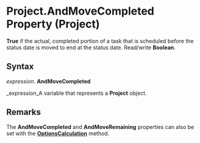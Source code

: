 
# Project.AndMoveCompleted Property (Project)

 **True** if the actual, completed portion of a task that is scheduled before the status date is moved to end at the status date. Read/write **Boolean**.


## Syntax

 _expression_. **AndMoveCompleted**

 _expression_A variable that represents a  **Project** object.


## Remarks

The  **AndMoveCompleted** and **AndMoveRemaining** properties can also be set with the **[OptionsCalculation](608d5bd2-eb6b-0e3c-789a-c376ee55816d.md)** method.

